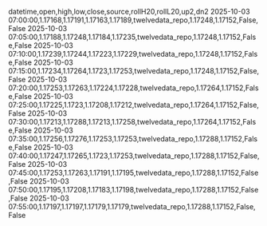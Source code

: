 datetime,open,high,low,close,source,rollH20,rollL20,up2,dn2
2025-10-03 07:00:00,1.17168,1.17191,1.17163,1.17189,twelvedata_repo,1.17248,1.17152,False,False
2025-10-03 07:05:00,1.17188,1.17248,1.17184,1.17235,twelvedata_repo,1.17248,1.17152,False,False
2025-10-03 07:10:00,1.17239,1.17244,1.17223,1.17229,twelvedata_repo,1.17248,1.17152,False,False
2025-10-03 07:15:00,1.17234,1.17264,1.1723,1.17253,twelvedata_repo,1.17248,1.17152,False,False
2025-10-03 07:20:00,1.17253,1.17263,1.17224,1.17228,twelvedata_repo,1.17264,1.17152,False,False
2025-10-03 07:25:00,1.17225,1.1723,1.17208,1.17212,twelvedata_repo,1.17264,1.17152,False,False
2025-10-03 07:30:00,1.17213,1.17288,1.17213,1.17258,twelvedata_repo,1.17264,1.17152,False,False
2025-10-03 07:35:00,1.17256,1.17276,1.17253,1.17253,twelvedata_repo,1.17288,1.17152,False,False
2025-10-03 07:40:00,1.17247,1.17265,1.1723,1.17253,twelvedata_repo,1.17288,1.17152,False,False
2025-10-03 07:45:00,1.17253,1.17263,1.17191,1.17195,twelvedata_repo,1.17288,1.17152,False,False
2025-10-03 07:50:00,1.17195,1.17208,1.17183,1.17198,twelvedata_repo,1.17288,1.17152,False,False
2025-10-03 07:55:00,1.17197,1.17197,1.17179,1.17179,twelvedata_repo,1.17288,1.17152,False,False
